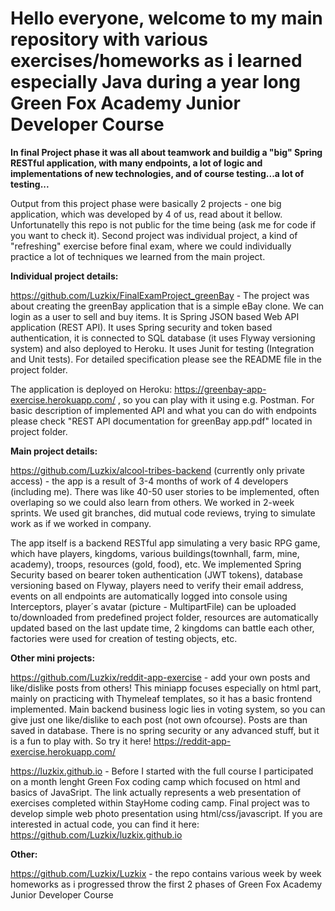 # **Hello everyone, welcome to my main repository with various exercises/homeworks as i learned especially Java during a year long Green Fox Academy Junior Developer Course**

**In final Project phase it was all about teamwork and buildig a "big" Spring RESTful application, with many endpoints, a lot of logic and implementations of new technologies, and of course testing...a lot of testing...** 

Output from this project phase were basically 2 projects - one big application, which was developed by 4 of us, read about it bellow. Unfortunatelly this repo is not public for the time being (ask me for code if you want to check it). Second project was individual project, a kind of "refreshing" exercise before final exam, where we could individually practice a lot of techniques we learned from the main project. 

**Individual project details:**

https://github.com/Luzkix/FinalExamProject_greenBay - The project was about creating the greenBay application that is a simple eBay clone. We can login as a user to sell and buy items. It is Spring JSON based Web API application (REST API). It uses Spring security and token based authentication, it is connected to SQL database (it uses Flyway versioning system) and also deployed to Heroku. It uses Junit for testing (Integration and Unit tests). For detailed specification please see the README file in the project folder.

The application is deployed on Heroku: https://greenbay-app-exercise.herokuapp.com/ , so you can play with it using e.g. Postman. For basic description of implemented API and what you can do with endpoints please check "REST API documentation for greenBay app.pdf" located in project folder. 

**Main project details:**

https://github.com/Luzkix/alcool-tribes-backend (currently only private access) - the app is a result of 3-4 months of work of 4 developers (including me). There was like 40-50 user stories to be implemented, often overlaping so we could also learn from others. We worked in 2-week sprints. We used git branches, did mutual code reviews, trying to simulate work as if we worked in company. 

The app itself is a backend RESTful app simulating a very basic RPG game, which have players, kingdoms, various buildings(townhall, farm, mine, academy), troops, resources (gold, food), etc. We implemented Spring Security based on bearer token authentication (JWT tokens), database versioning based on Flyway, players need to verify their email address, events on all endpoints are automatically logged into console using Interceptors, player´s avatar (picture - MultipartFile) can be uploaded to/downloaded from predefined project folder, resources are automatically updated based on the last update time, 2 kingdoms can battle each other, factories were used for creation of testing objects, etc.

**Other mini projects:**

https://github.com/Luzkix/reddit-app-exercise - add your own posts and like/dislike posts from others! This miniapp focuses especially on html part, mainly on practicing with Thymeleaf templates, so it has a basic frontend implemented. Main backend business logic lies in voting system, so you can give just one like/dislike to each post (not own ofcourse). Posts are than saved in database. There is no spring security or any advanced stuff, but it is a fun to play with. So try it here! https://reddit-app-exercise.herokuapp.com/ 

https://luzkix.github.io - Before I started with the full course I participated on a month lenght Green Fox coding camp which focused on html and basics of JavaSript. The link actually represents a web presentation of exercises completed within StayHome coding camp. Final project was to develop simple web photo presentation using html/css/javascript. If you are interested in actual code, you can find it here: https://github.com/Luzkix/luzkix.github.io

**Other:**

https://github.com/Luzkix/Luzkix - the repo contains various week by week homeworks as i progressed throw the first 2 phases of Green Fox Academy Junior Developer Course 
